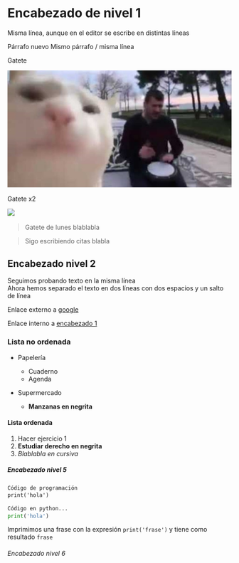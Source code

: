 # Encabezado de nivel 1

Misma línea, aunque en el editor se
escribe en distintas líneas

Párrafo nuevo
Mismo párrafo / misma línea

Gatete

![](Ejercicio2-img2.jpg)

Gatete x2

![](https://www.risasinmas.com/wp-content/uploads/2014/01/gatete-de-lunes1-600x337.jpg)

> Gatete de lunes blablabla

> Sigo escribiendo citas blabla

## Encabezado nivel 2

Seguimos probando texto en la misma línea  
Ahora hemos separado el texto en dos líneas con dos espacios y un salto de línea

Enlace externo a [google](https://www.google.es/)

Enlace interno a [encabezado 1](#encabezado-de-nivel-1)

### Lista no ordenada

* Papelería
  * Cuaderno
  * Agenda

* Supermercado
  * **Manzanas en negrita**


#### Lista ordenada

1. Hacer ejercicio 1
2. **Estudiar derecho en negrita**
3. *Blablabla en cursiva*

##### Encabezado nivel 5

```
Código de programación
print('hola')
```

```python
Código en python...
print('hola')
```

Imprimimos una frase con la expresión `print('frase')` y tiene como resultado `frase`

###### Encabezado nivel 6